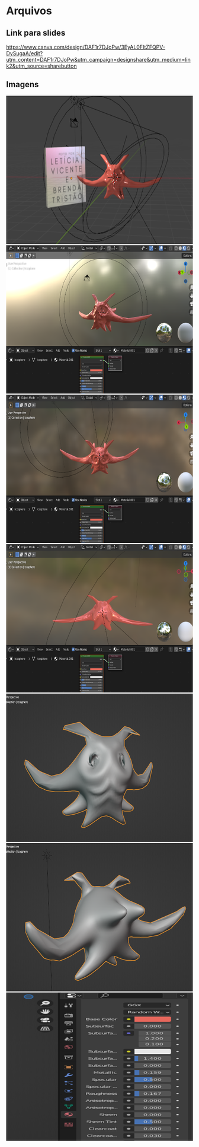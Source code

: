 # Arquivos

## Link para slides 

https://www.canva.com/design/DAF1r7DJoPw/3EyAL0FItZFQPV-DySugaA/edit?utm_content=DAF1r7DJoPw&utm_campaign=designshare&utm_medium=link2&utm_source=sharebutton

## Imagens

<p display="flex">

<img src="https://github.com/ICEI-PUC-Minas-PPC-CC/ppc-cc-2023-2-mod3d-noite-meninas-superpoderosas/blob/main/docs/img/imagem_com_os_nomes%20(1).png" width="600" height="400">
  
<img src="https://github.com/ICEI-PUC-Minas-PPC-CC/ppc-cc-2023-2-mod3d-noite-meninas-superpoderosas/blob/main/docs/img/Captura%20de%20tela%20de%202023-12-06%2012-55-12.png" width="600" height="400">

<img src="https://github.com/ICEI-PUC-Minas-PPC-CC/ppc-cc-2023-2-mod3d-noite-meninas-superpoderosas/blob/main/docs/img/Captura%20de%20tela%20de%202023-12-06%2012-55-24.png" width="600" height="400">

<img src="https://github.com/ICEI-PUC-Minas-PPC-CC/ppc-cc-2023-2-mod3d-noite-meninas-superpoderosas/blob/main/docs/img/Captura%20de%20tela%20de%202023-12-06%2012-55-41.png" width="600" height="400">

<img src="https://github.com/ICEI-PUC-Minas-PPC-CC/ppc-cc-2023-2-mod3d-noite-meninas-superpoderosas/blob/main/docs/img/Captura%20de%20tela%20de%202023-12-06%2012-56-07.png" width="600" height="400">

<img src="https://github.com/ICEI-PUC-Minas-PPC-CC/ppc-cc-2023-2-mod3d-noite-meninas-superpoderosas/blob/main/docs/img/Captura%20de%20tela%20de%202023-12-06%2012-56-20.png" width="600" height="400">

<img src="https://github.com/ICEI-PUC-Minas-PPC-CC/ppc-cc-2023-2-mod3d-noite-meninas-superpoderosas/blob/main/docs/img/Captura%20de%20tela%20de%202023-12-06%2012-56-42.png" width="600" height="400">

</p>

